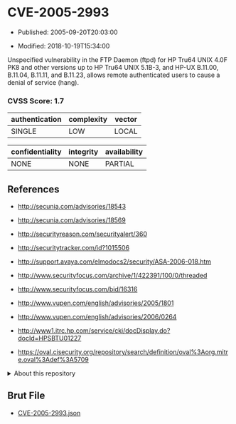 # CVE-2005-2993

- Published: 2005-09-20T20:03:00

- Modified: 2018-10-19T15:34:00

Unspecified vulnerability in the FTP Daemon (ftpd) for HP Tru64 UNIX 4.0F PK8 and other versions up to HP Tru64 UNIX 5.1B-3, and HP-UX B.11.00, B.11.04, B.11.11, and B.11.23, allows remote authenticated users to cause a denial of service (hang).

### CVSS Score: **1.7**

| authentication | complexity | vector |
| --- | --- | --- |
| SINGLE | LOW | LOCAL |

| confidentiality | integrity | availability |
| --- | --- | --- |
| NONE | NONE | PARTIAL |

## References

* http://secunia.com/advisories/18543

* http://secunia.com/advisories/18569

* http://securityreason.com/securityalert/360

* http://securitytracker.com/id?1015506

* http://support.avaya.com/elmodocs2/security/ASA-2006-018.htm

* http://www.securityfocus.com/archive/1/422391/100/0/threaded

* http://www.securityfocus.com/bid/16316

* http://www.vupen.com/english/advisories/2005/1801

* http://www.vupen.com/english/advisories/2006/0264

* http://www1.itrc.hp.com/service/cki/docDisplay.do?docId=HPSBTU01227

* https://oval.cisecurity.org/repository/search/definition/oval%3Aorg.mitre.oval%3Adef%3A5709

<details>
<summary>About this repository</summary> 

  This repository is part of the project [Live Hack CVE](https://github.com/Live-Hack-CVE). Main website can be found [www.live-hack.org](https://www.live-hack.org) 
  
  Made by [Sn0wAlice](https://github.com/Sn0wAlice) for the people that care about security and need to have a feed of the latest CVEs. Hope you enjoy it, don't forget to star the repo and follow me on [Twitter](https://twitter.com/Sn0wAlice) and [Github](https://github.com/Sn0wAlice). And that is my [personnal website](https://www.alice-snow.me/)

  - [Home Page](https://github.com/Live-Hack-CVE)
  - [Framework](https://github.com/Live-Hack-CVE/cve-framework)
  - [CVE database](https://github.com/Live-Hack-CVE/full_database)
  - [Changelog](https://github.com/Live-Hack-CVE/Changelog)
</details>

## Brut File

* [CVE-2005-2993.json](https://raw.githubusercontent.com/Live-Hack-CVE/full_database/main/cves/2005/CVE-2005-2993.json)

